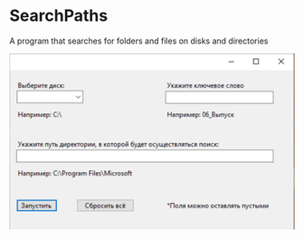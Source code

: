 # SearchPaths
A program that searches for folders and files on disks and directories

![alt text](PathsSearcher/images/screenshot.png "program window")
